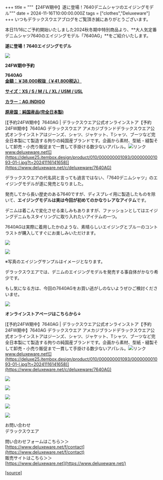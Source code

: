 +++
title = """【24FW期中】遂に登場！7640デニムシャツのエイジングモデル"""
date = 2024-11-16T10:00:00.000Z
tags = ["clothes","Deluxeware"]
+++
いつもデラックスウエアブログをご覧頂き誠にありがとうございます。

本日11/16にご予約開始いたしました2024秋冬期中特別商品より、**大人気定番デニムシャツ7640のエイジングモデル「7640AG」**をご紹介いたします。

**遂に登場！7640エイジングモデル**

[![](https://stat.ameba.jp/user_images/20241116/15/deluxeware/a7/2a/j/o0800080015510648862.jpg)](https://stat.ameba.jp/user_images/20241116/15/deluxeware/a7/2a/j/o0800080015510648862.jpg)

**24FW期中予約**

**7640AG**  
**[金額：￥38,000税抜（￥41,800税込）](https://www.deluxeware.net/c/deluxeware/7640AG)**

**[サイズ：XS / S / M / L / XL / USM / USL](https://www.deluxeware.net/c/deluxeware/7640AG)**

**[カラー：AG.INDIGO](https://www.deluxeware.net/c/deluxeware/7640AG)**

**[原産国：純国産品(完全日本製)](https://www.deluxeware.net/c/deluxeware/7640AG)**

[【予約24FW期中】7640AG | デラックスウエア公式オンラインストア【予約24FW期中】7640AG デラックスウエア アメカジブランドデラックスウエア公式オンラインストアはジーンズ、シャツ、ジャケット、Tシャツ、ブーツなど完全日本製にて製造する拘りの純国産ブランドです。企画から素材、型紙・縫製そして卸売・小売り販促まで一貫して手掛ける数少ないアパレル。![リンク](https://c.stat100.ameba.jp/ameblo/symbols/v3.20.0/svg/gray/editor_link.svg)www.deluxeware.net![](https://deluxe25.itembox.design/product/010/000000001093/000000001093-01-l.jpg?t=20241116141658)](https://www.deluxeware.net/c/deluxeware/7640AG)

デラックスウエアの代名詞と言っても過言ではない、「7640デニムシャツ」のエイジングモデルが遂に発売となりました。

発売してから長い歴史のある7640ですが、ディスプレイ用に製造したものを除いて、**エイジングモデルは実は今回が初めてのかなりレアなアイテム**です。

デニムは着こんで変化させる楽しみもありますが、ファッションとしてはエイジングデニムもスタイリングに取り入れたいアイテムの一つ。

7640AGは実際に着用したかのような、素晴らしいエイジングとブルーのコントラストが購入してすぐにお楽しみいただけます。

[![](https://stat.ameba.jp/user_images/20241116/15/deluxeware/cc/60/j/o0764076415510648963.jpg)](https://stat.ameba.jp/user_images/20241116/15/deluxeware/cc/60/j/o0764076415510648963.jpg)

[![](https://stat.ameba.jp/user_images/20241116/15/deluxeware/ff/2d/j/o0800080015510648965.jpg)](https://stat.ameba.jp/user_images/20241116/15/deluxeware/ff/2d/j/o0800080015510648965.jpg)

※写真のエイジングサンプルはイメージとなります。

デラックスウエアでは、デニムのエイジングモデルを発売する事自体がかなり希少です。

もし気になる方は、今回の7640AGをお買い逃がしのないようぜひご検討くださいませ。

[![](https://stat.ameba.jp/user_images/20241116/15/deluxeware/a7/2a/j/o0800080015510648862.jpg)](https://stat.ameba.jp/user_images/20241116/15/deluxeware/a7/2a/j/o0800080015510648862.jpg)

**オンラインストアページはこちらから↓**

[【予約24FW期中】7640AG | デラックスウエア公式オンラインストア【予約24FW期中】7640AG デラックスウエア アメカジブランドデラックスウエア公式オンラインストアはジーンズ、シャツ、ジャケット、Tシャツ、ブーツなど完全日本製にて製造する拘りの純国産ブランドです。企画から素材、型紙・縫製そして卸売・小売り販促まで一貫して手掛ける数少ないアパレル。![リンク](https://c.stat100.ameba.jp/ameblo/symbols/v3.20.0/svg/gray/editor_link.svg)www.deluxeware.net![](https://deluxe25.itembox.design/product/010/000000001093/000000001093-01-l.jpg?t=20241116141658)](https://www.deluxeware.net/c/deluxeware/7640AG)

[![](https://stat.ameba.jp/user_images/20241116/15/deluxeware/da/96/j/o0800080015510646428.jpg)](https://www.deluxeware.net/c/2024FWreserveall2)

[![](https://stat.ameba.jp/user_images/20240614/12/deluxeware/fb/b4/j/o0800026015451324172.jpg?caw=800)](https://www.deluxeware.net/c/2024FWreserveall)

[![](https://stat.ameba.jp/user_images/20240315/15/deluxeware/04/7f/j/o0800026015413271803.jpg?caw=800)](https://www.instagram.com/deluxeware/?hl=ja)

[![](https://stat.ameba.jp/user_images/20220415/12/deluxeware/3b/ce/j/o0800026015103175481.jpg?caw=800)](https://www.deluxeware.net/f/headstore)

[![](https://stat.ameba.jp/user_images/20220415/12/deluxeware/d7/c6/j/o0800026015103175487.jpg?caw=800)](https://www.deluxeware.net/)

お問い合わせ  
デラックスウエア

問い合わせフォームはこちら＞＞  
[https://www.deluxeware.net/f/contact](https://www.deluxeware.net/f/contact)  
販売サイトはこちら＞＞  
[https://www.deluxeware.net](https://www.deluxeware.net/)

[[source]](https://ameblo.jp/deluxeware/entry-12875234479.html)
